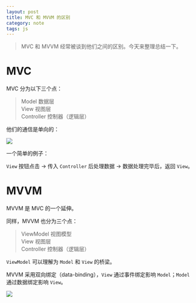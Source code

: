 ```yaml
---
layout: post
title: MVC 和 MVVM 的区别
category: note
tags: js
---
```


> MVC 和 MVVM 经常被谈到他们之间的区别。今天来整理总结一下。

# MVC

>

MVC 分为以下三个点：

> Model 数据层  
> View 视图层  
> Controller 控制器（逻辑层）

他们的通信是单向的：

![](http://ww1.sinaimg.cn/large/007epDtPgy1fzajlvaty1j310u0jgwg3.jpg)

一个简单的例子：

`View` 按钮点击 -> 传入 `Controller` 后处理数据 -> 数据处理完毕后，返回 `View`。

# MVVM

>

MVVM 是 MVC 的一个延伸。

同样，MVVM 也分为三个点：

> ViewModel 视图模型  
> View 视图层  
> Controller 控制器（逻辑层）

`ViewModel` 可以理解为 `Model` 和 `View` 的桥梁。

MVVM 采用双向绑定（data-binding），`View` 通过事件绑定影响 `Model`；`Model` 通过数据绑定影响 `View`。

![](http://ww1.sinaimg.cn/large/007epDtPgy1fzak08g8t5j310w0jg400.jpg)

